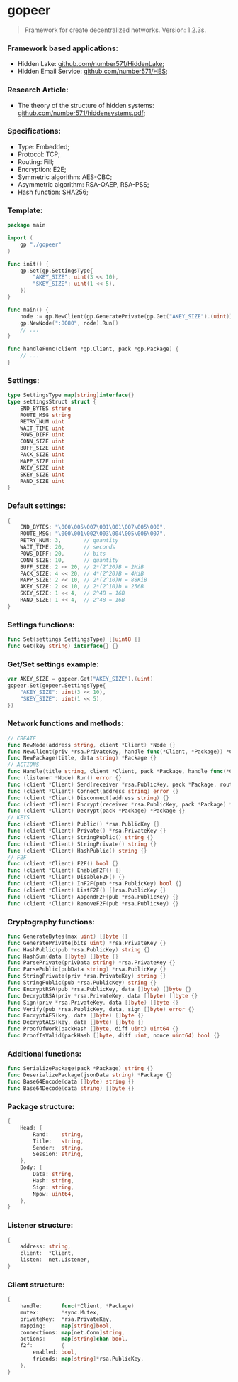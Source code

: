 # gopeer
> Framework for create decentralized networks. Version: 1.2.3s.

### Framework based applications:
* Hidden Lake: [github.com/number571/HiddenLake](https://github.com/number571/HiddenLake "HL");
* Hidden Email Service: [github.com/number571/HES](https://github.com/number571/HES "HES");

### Research Article:
* The theory of the structure of hidden systems: [github.com/number571/hiddensystems.pdf](https://github.com/number571/hiddensystems.pdf "TSHS");

### Specifications:
* Type: Embedded;
* Protocol: TCP;
* Routing: Fill;
* Encryption: E2E;
* Symmetric algorithm: AES-CBC;
* Asymmetric algorithm: RSA-OAEP, RSA-PSS;
* Hash function: SHA256;

### Template:
```go
package main

import (
    gp "./gopeer"
)

func init() {
    gp.Set(gp.SettingsType{
        "AKEY_SIZE": uint(3 << 10),
        "SKEY_SIZE": uint(1 << 5),
    })
}

func main() {
    node := gp.NewClient(gp.GeneratePrivate(gp.Get("AKEY_SIZE").(uint)), handleFunc)
    gp.NewNode(":8080", node).Run()
    // ...
}

func handleFunc(client *gp.Client, pack *gp.Package) {
    // ...
}
```

### Settings:
```go
type SettingsType map[string]interface{}
type settingsStruct struct {
    END_BYTES string
    ROUTE_MSG string
    RETRY_NUM uint
    WAIT_TIME uint
    POWS_DIFF uint
    CONN_SIZE uint
    BUFF_SIZE uint
    PACK_SIZE uint
    MAPP_SIZE uint
    AKEY_SIZE uint
    SKEY_SIZE uint
    RAND_SIZE uint
}
```

### Default settings:
```go
{
    END_BYTES: "\000\005\007\001\001\007\005\000",
    ROUTE_MSG: "\000\001\002\003\004\005\006\007",
    RETRY_NUM: 3,       // quantity
    WAIT_TIME: 20,      // seconds
    POWS_DIFF: 20,      // bits
    CONN_SIZE: 10,      // quantity
    BUFF_SIZE: 2 << 20, // 2*(2^20)B = 2MiB
    PACK_SIZE: 4 << 20, // 4*(2^20)B = 4MiB
    MAPP_SIZE: 2 << 10, // 2*(2^10)H = 88KiB
    AKEY_SIZE: 2 << 10, // 2*(2^10)b = 256B
    SKEY_SIZE: 1 << 4,  // 2^4B = 16B
    RAND_SIZE: 1 << 4,  // 2^4B = 16B
}
```

### Settings functions:
```go
func Set(settings SettingsType) []uint8 {}
func Get(key string) interface{} {}
```

### Get/Set settings example:
```go
var AKEY_SIZE = gopeer.Get("AKEY_SIZE").(uint)
gopeer.Set(gopeer.SettingsType{
    "AKEY_SIZE": uint(3 << 10),
    "SKEY_SIZE": uint(1 << 5),
})
```

### Network functions and methods:
```go
// CREATE
func NewNode(address string, client *Client) *Node {}
func NewClient(priv *rsa.PrivateKey, handle func(*Client, *Package)) *Client {}
func NewPackage(title, data string) *Package {}
// ACTIONS
func Handle(title string, client *Client, pack *Package, handle func(*Client, *Package) string) {}
func (listener *Node) Run() error {}
func (client *Client) Send(receiver *rsa.PublicKey, pack *Package, route []*rsa.PublicKey, pseudoSender *Client) (string, error) {}
func (client *Client) Connect(address string) error {}
func (client *Client) Disconnect(address string) {}
func (client *Client) Encrypt(receiver *rsa.PublicKey, pack *Package) *Package {}
func (client *Client) Decrypt(pack *Package) *Package {}
// KEYS
func (client *Client) Public() *rsa.PublicKey {}
func (client *Client) Private() *rsa.PrivateKey {}
func (client *Client) StringPublic() string {}
func (client *Client) StringPrivate() string {}
func (client *Client) HashPublic() string {}
// F2F
func (client *Client) F2F() bool {}
func (client *Client) EnableF2F() {}
func (client *Client) DisableF2F() {}
func (client *Client) InF2F(pub *rsa.PublicKey) bool {}
func (client *Client) ListF2F() []rsa.PublicKey {}
func (client *Client) AppendF2F(pub *rsa.PublicKey) {}
func (client *Client) RemoveF2F(pub *rsa.PublicKey) {}
```

### Cryptography functions:
```go
func GenerateBytes(max uint) []byte {}
func GeneratePrivate(bits uint) *rsa.PrivateKey {}
func HashPublic(pub *rsa.PublicKey) string {}
func HashSum(data []byte) []byte {}
func ParsePrivate(privData string) *rsa.PrivateKey {}
func ParsePublic(pubData string) *rsa.PublicKey {}
func StringPrivate(priv *rsa.PrivateKey) string {}
func StringPublic(pub *rsa.PublicKey) string {}
func EncryptRSA(pub *rsa.PublicKey, data []byte) []byte {}
func DecryptRSA(priv *rsa.PrivateKey, data []byte) []byte {}
func Sign(priv *rsa.PrivateKey, data []byte) []byte {}
func Verify(pub *rsa.PublicKey, data, sign []byte) error {}
func EncryptAES(key, data []byte) []byte {}
func DecryptAES(key, data []byte) []byte {}
func ProofOfWork(packHash []byte, diff uint) uint64 {}
func ProofIsValid(packHash []byte, diff uint, nonce uint64) bool {}
```

### Additional functions:
```go
func SerializePackage(pack *Package) string {}
func DeserializePackage(jsonData string) *Package {}
func Base64Encode(data []byte) string {}
func Base64Decode(data string) []byte {}
```

### Package structure:
```go
{
    Head: {
        Rand:    string,
        Title:   string,
        Sender:  string,
        Session: string,
    },
    Body: {
        Data: string,
        Hash: string,
        Sign: string,
        Npow: uint64,
    },
}
```

### Listener structure:
```go
{
    address: string,
    client:  *Client,
    listen:  net.Listener,
}
```

### Client structure:
```go
{
    handle:      func(*Client, *Package)
    mutex:       *sync.Mutex,
    privateKey:  *rsa.PrivateKey,
    mapping:     map[string]bool,
    connections: map[net.Conn]string,
    actions:     map[string]chan bool,
    f2f:         {
        enabled: bool,
        friends: map[string]*rsa.PublicKey,
    },
}
```
